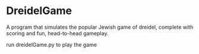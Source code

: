 # DreidelGame

A program that simulates the popular Jewish game of dreidel, complete with scoring and fun, head-to-head gameplay.

run dreidelGame.py to play the game

